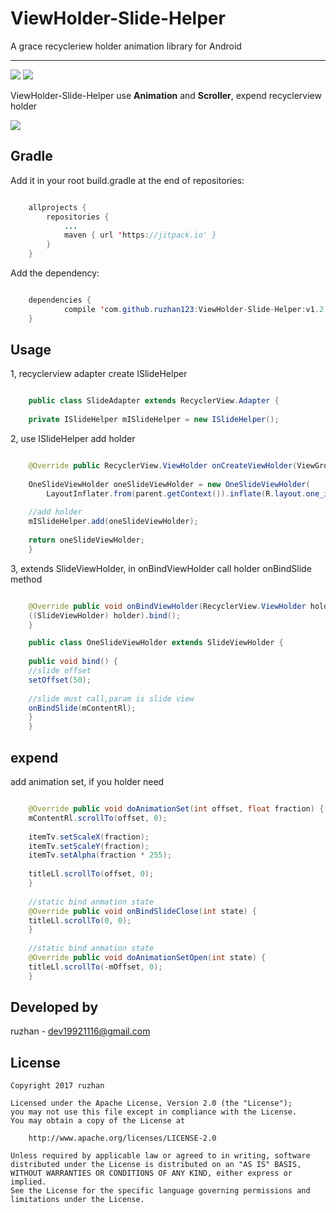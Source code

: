 
ViewHolder-Slide-Helper
===============

A grace recycleriew holder animation library for Android


-----


![](https://github.com/ruzhan123/RecyclerViewItemAnimation/raw/master/gif/slide01.gif) 
![](https://github.com/ruzhan123/RecyclerViewItemAnimation/raw/master/gif/slide02.gif)




ViewHolder-Slide-Helper use **Animation** and **Scroller**, expend recyclerview holder

[![](https://jitpack.io/v/ruzhan123/ViewHolder-Slide-Helper.svg)](https://jitpack.io/#ruzhan123/ViewHolder-Slide-Helper)

Gradle
------

Add it in your root build.gradle at the end of repositories:


```java

	allprojects {
		repositories {
			...
			maven { url 'https://jitpack.io' }
		}
	}
```

Add the dependency:


```java

	dependencies {
	        compile 'com.github.ruzhan123:ViewHolder-Slide-Helper:v1.2'
	}
```

Usage
-----

1, recyclerview adapter create ISlideHelper

```java

	public class SlideAdapter extends RecyclerView.Adapter {
	
	private ISlideHelper mISlideHelper = new ISlideHelper();
```

2, use ISlideHelper add holder

```java

	@Override public RecyclerView.ViewHolder onCreateViewHolder(ViewGroup parent, int viewType) {
	
	OneSlideViewHolder oneSlideViewHolder = new OneSlideViewHolder(
	    LayoutInflater.from(parent.getContext()).inflate(R.layout.one_item, parent, false));
	
	//add holder
	mISlideHelper.add(oneSlideViewHolder);
	
	return oneSlideViewHolder;
	}
```


3, extends SlideViewHolder, in onBindViewHolder call holder onBindSlide method

```java

	@Override public void onBindViewHolder(RecyclerView.ViewHolder holder, int position) {
	((SlideViewHolder) holder).bind();
	}

	public class OneSlideViewHolder extends SlideViewHolder {
	
	public void bind() {
	//slide offset
	setOffset(50);
	
	//slide must call,param is slide view
	onBindSlide(mContentRl);
	}
	}
```

expend
-------

add animation set, if you holder need

```java

	@Override public void doAnimationSet(int offset, float fraction) {
	mContentRl.scrollTo(offset, 0);
	
	itemTv.setScaleX(fraction);
	itemTv.setScaleY(fraction);
	itemTv.setAlpha(fraction * 255);
	
	titleLl.scrollTo(offset, 0);
	}
	
	//static bind anmation state
	@Override public void onBindSlideClose(int state) {
	titleLl.scrollTo(0, 0);
	}
	
	//static bind anmation state
	@Override public void doAnimationSetOpen(int state) {
	titleLl.scrollTo(-mOffset, 0);
	}
```

Developed by
-------

 ruzhan - <a href='javascript:'>dev19921116@gmail.com</a>


License
-------

    Copyright 2017 ruzhan

    Licensed under the Apache License, Version 2.0 (the "License");
    you may not use this file except in compliance with the License.
    You may obtain a copy of the License at

        http://www.apache.org/licenses/LICENSE-2.0

    Unless required by applicable law or agreed to in writing, software
    distributed under the License is distributed on an "AS IS" BASIS,
    WITHOUT WARRANTIES OR CONDITIONS OF ANY KIND, either express or implied.
    See the License for the specific language governing permissions and
    limitations under the License.

